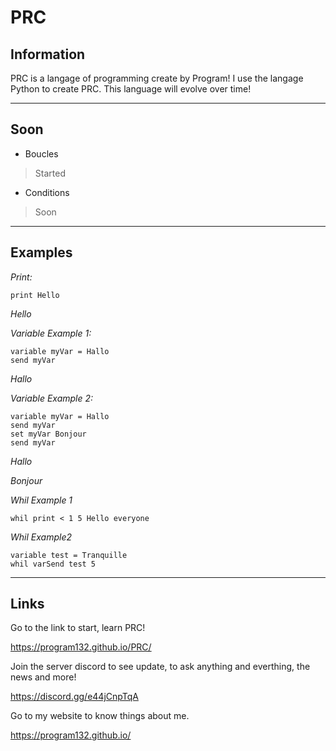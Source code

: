 # PRC

## Information

PRC is a langage of programming create by Program!
I use the langage Python to create PRC.
This language will evolve over time!



-------------------------------------------------



## Soon
* Boucles

>Started

* Conditions 

>Soon



-------------------------------------------------



## Examples

_Print:_

    print Hello

*Hello*



_Variable Example 1:_

    variable myVar = Hallo
    send myVar

*Hallo*



_Variable Example 2:_

    variable myVar = Hallo
    send myVar
    set myVar Bonjour
    send myVar

*Hallo*

*Bonjour*



_Whil Example 1_

    whil print < 1 5 Hello everyone


_Whil Example2_

    variable test = Tranquille
    whil varSend test 5



-------------------------------------------------



## Links

Go to the link to start, learn PRC!

https://program132.github.io/PRC/

Join the server discord to see update, to ask anything and everthing, the news and more!

https://discord.gg/e44jCnpTqA

Go to my website to know things about me.

https://program132.github.io/